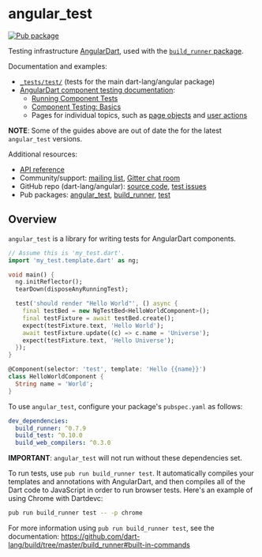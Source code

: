 # angular_test

[![Pub package](https://img.shields.io/pub/v/angular_test.svg)][pub_angular_test]

Testing infrastructure [AngularDart][webdev_angular],
used with the [`build_runner` package][build_runner].

Documentation and examples:

* [`_tests/test/`][test_folder] (tests for the main dart-lang/angular package)
* [AngularDart component testing documentation][webdev_testing]:
  * [Running Component Tests](https://webdev.dartlang.org/angular/guide/testing/component/running-tests)
  * [Component Testing: Basics](https://webdev.dartlang.org/angular/guide/testing/component/basics)
  * Pages for individual topics, such as
    [page objects](https://webdev.dartlang.org/angular/guide/testing/component/page-objects)
    and
    [user actions](https://webdev.dartlang.org/angular/guide/testing/component/simulating-user-action)

**NOTE**: Some of the guides above are out of date the for the latest `angular_test` versions.

[pub_angular_test]: https://pub.dartlang.org/packages/angular_test
[pub_test]: https://pub.dartlang.org/packages/test
[build_runner]: https://pub.dartlang.org/packages/build_runner
[test_folder]: https://github.com/dart-lang/angular/tree/master/_tests/test
[webdev_angular]: https://webdev.dartlang.org/angular
[webdev_testing]: https://webdev.dartlang.org/angular/guide/testing/component

Additional resources:

* [API reference][dartdoc]
* Community/support:
  [mailing list][],
  [Gitter chat room][]
* GitHub repo (dart-lang/angular):
  [source code](https://github.com/dart-lang/angular),
  [test issues][]
* Pub packages: [angular_test][pub_angular_test], [build_runner][build_runner], [test][pub_test]

[dartdoc]: https://www.dartdocs.org/documentation/angular_test/latest
[Gitter chat room]: https://gitter.im/dart-lang/angular
[mailing list]: https://groups.google.com/a/dartlang.org/forum/#!forum/web
[test issues]: https://github.com/dart-lang/angular/issues?q=is%3Aopen+is%3Aissue+label%3A%22package%3A+angular_test%22
[source code]: https://github.com/dart-lang/angular

## Overview

`angular_test` is a library for writing tests for AngularDart components.

```dart
// Assume this is 'my_test.dart'.
import 'my_test.template.dart' as ng;

void main() {
  ng.initReflector();
  tearDown(disposeAnyRunningTest);

  test('should render "Hello World"', () async {
    final testBed = new NgTestBed<HelloWorldComponent>();
    final testFixture = await testBed.create();
    expect(testFixture.text, 'Hello World');
    await testFixture.update((c) => c.name = 'Universe');
    expect(testFixture.text, 'Hello Universe');
  });
}

@Component(selector: 'test', template: 'Hello {{name}}')
class HelloWorldComponent {
  String name = 'World';
}
```

To use `angular_test`, configure your package's `pubspec.yaml` as follows:

```yaml
dev_dependencies:
  build_runner: ^0.7.9
  build_test: ^0.10.0
  build_web_compilers: ^0.3.0
```

**IMPORTANT**: `angular_test` will not run without these dependencies set.

To run tests, use `pub run build_runner test`. It automatically compiles your
templates and annotations with AngularDart, and then compiles all of the Dart
code to JavaScript in order to run browser tests. Here's an example of using
Chrome with Dartdevc:

```bash
pub run build_runner test -- -p chrome
```

For more information using `pub run build_runner test`, see the documentation:
https://github.com/dart-lang/build/tree/master/build_runner#built-in-commands
